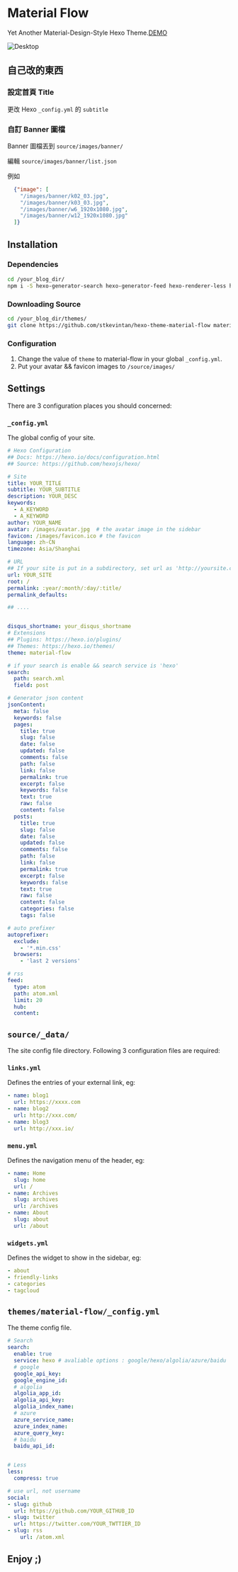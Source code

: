 # Material Flow

Yet Another Material-Design-Style Hexo Theme.[DEMO](http://keyin.me)  

![Desktop](https://raw.githubusercontent.com/stkevintan/hexo-theme-material-flow/master/snapshots/desktopv2.png)

## 自己改的東西
### 設定首頁 Title
更改 Hexo `_config.yml` 的 `subtitle`

### 自訂 Banner 圖檔
Banner 圖檔丟到
`source/images/banner/`

編輯 `source/images/banner/list.json`

例如
```json
  {"image": [
    "/images/banner/k02_03.jpg",
    "/images/banner/k03_03.jpg", 
    "/images/banner/w6_1920x1080.jpg", 
    "/images/banner/w12_1920x1080.jpg"
  ]}
```

## Installation
### Dependencies
```bash
cd /your_blog_dir/
npm i -S hexo-generator-search hexo-generator-feed hexo-renderer-less hexo-autoprefixer hexo-generator-json-content
```
### Downloading Source
```bash
cd /your_blog_dir/themes/
git clone https://github.com/stkevintan/hexo-theme-material-flow material-flow
```
### Configuration
1. Change the value of `theme` to material-flow in your global `_config.yml`.
2. Put your avatar && favicon  images to `/source/images/`



## Settings

There are 3 configuration places you should concerned:

### `_config.yml`  
The global config of your site.
```yaml
# Hexo Configuration
## Docs: https://hexo.io/docs/configuration.html
## Source: https://github.com/hexojs/hexo/

# Site
title: YOUR_TITLE
subtitle: YOUR_SUBTITLE
description: YOUR_DESC
keywords:
  - A_KEYWORD
  - A_KEYWORD
author: YOUR_NAME
avatar: /images/avatar.jpg  # the avatar image in the sidebar
favicon: /images/favicon.ico # the favicon
language: zh-CN
timezone: Asia/Shanghai

# URL
## If your site is put in a subdirectory, set url as 'http://yoursite.com/child' and root as '/child/'
url: YOUR_SITE
root: /
permalink: :year/:month/:day/:title/
permalink_defaults:

## ....


disqus_shortname: your_disqus_shortname
# Extensions
## Plugins: https://hexo.io/plugins/
## Themes: https://hexo.io/themes/
theme: material-flow

# if your search is enable && search service is 'hexo'
search:
  path: search.xml
  field: post

# Generator json content
jsonContent:
  meta: false
  keywords: false
  pages:
    title: true
    slug: false
    date: false
    updated: false
    comments: false
    path: false
    link: false
    permalink: true
    excerpt: false
    keywords: false
    text: true
    raw: false
    content: false
  posts:
    title: true
    slug: false
    date: false
    updated: false
    comments: false
    path: false
    link: false
    permalink: true
    excerpt: false
    keywords: false
    text: true
    raw: false
    content: false
    categories: false
    tags: false

# auto prefixer
autoprefixer:
  exclude:
    - '*.min.css'
  browsers:
    - 'last 2 versions'

# rss
feed:
  type: atom
  path: atom.xml
  limit: 20
  hub:
  content:
```

## `source/_data/`
The site config file directory. Following 3 configuration files are required:
### `links.yml` 
Defines the entries of your external link, eg:
```yaml
- name: blog1
  url: https://xxxx.com
- name: blog2
  url: http://xxx.com/
- name: blog3
  url: http://xxx.io/
```

### `menu.yml` 
Defines the navigation menu of the header, eg:
```yaml
- name: Home
  slug: home
  url: /
- name: Archives
  slug: archives
  url: /archives
- name: About
  slug: about
  url: /about
```

### `widgets.yml`
Defines the widget to show in the sidebar, eg:
```yaml
- about
- friendly-links
- categories
- tagcloud
```


## `themes/material-flow/_config.yml` 
The theme config file.
```yaml
# Search
search: 
  enable: true
  service: hexo # avaliable options : google/hexo/algolia/azure/baidu
  # google 
  google_api_key:
  google_engine_id:
  # algolia
  algolia_app_id:
  algolia_api_key:
  algolia_index_name:
  # azure
  azure_service_name:
  azure_index_name:
  azure_query_key:
  # baidu
  baidu_api_id:


# Less
less:
  compress: true

# use url, not username
social:
- slug: github
  url: https://github.com/YOUR_GITHUB_ID
- slug: twitter
  url: https://twitter.com/YOUR_TWTTIER_ID
- slug: rss
	url: /atom.xml
```



## Enjoy ;)
